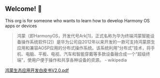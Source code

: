 ## Welcome! 👋

This org is for someone who wants to learn how to develop Harmony OS apps or devices

> 鸿蒙（即HarmonyOS，开发代号Ark[1]，正式名称为华为终端鸿蒙智能设备操作系统软件[2]）是华为公司自2012年以来开发的一款可支持鸿蒙原生应用和兼容AOSP应用的分布式操作系统。该系统利用“分布式”技术，将手机、电脑、平板、电视、汽车和智能穿戴等多款设备融合成一个“超级终端”，使用户便于操作和共享各种设备的资源。
>                                            - wikipedia

[鸿蒙生态应用开发白皮书V2.0.pdf](https://github.com/harmonyos-dev/.github/blob/main/whitepaper/鸿蒙生态应用开发白皮书V2.0.pdf)

<!--

**Here are some ideas to get you started:**

🙋‍♀️ A short introduction - what is your organization all about?
🌈 Contribution guidelines - how can the community get involved?
👩‍💻 Useful resources - where can the community find your docs? Is there anything else the community should know?
🍿 Fun facts - what does your team eat for breakfast?
🧙 Remember, you can do mighty things with the power of [Markdown](https://docs.github.com/github/writing-on-github/getting-started-with-writing-and-formatting-on-github/basic-writing-and-formatting-syntax)
-->
